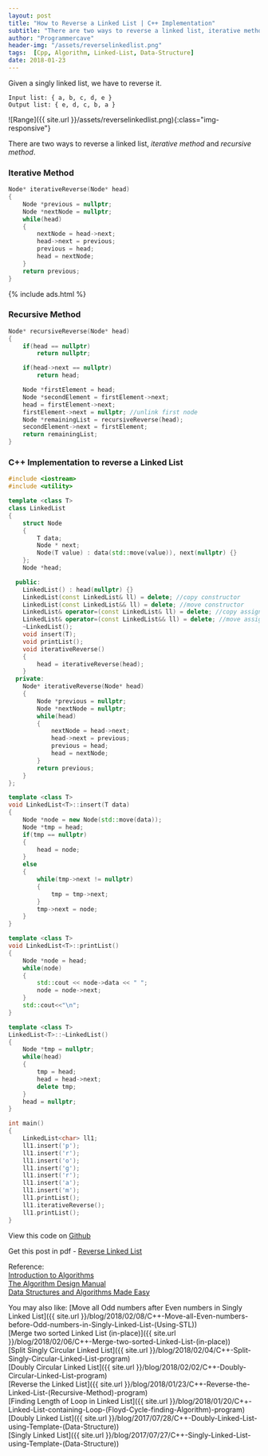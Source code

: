 ```yaml
---
layout: post
title: "How to Reverse a Linked List | C++ Implementation"
subtitle: "There are two ways to reverse a linked list, iterative method and recursive method."
author: "Programmercave"
header-img: "/assets/reverselinkedlist.png"
tags:  [Cpp, Algorithm, Linked-List, Data-Structure]
date: 2018-01-23
---
```


Given a singly linked list, we have to reverse it.

```
Input list: { a, b, c, d, e }
Output list: { e, d, c, b, a }
```
![Range]({{ site.url }}/assets/reverselinkedlist.png){:class="img-responsive"}

There are two ways to reverse a linked list, *iterative method* and *recursive method*.

<h3>Iterative Method</h3>

```cpp
Node* iterativeReverse(Node* head)
{
    Node *previous = nullptr;
    Node *nextNode = nullptr;
    while(head)
    {
        nextNode = head->next;
        head->next = previous;
        previous = head;
        head = nextNode;
    }
    return previous;
}
```

{% include ads.html %}<br/>

<h3>Recursive Method</h3>

```cpp
Node* recursiveReverse(Node* head)
{
    if(head == nullptr)
        return nullptr;

    if(head->next == nullptr)
        return head;

    Node *firstElement = head;
    Node *secondElement = firstElement->next;
    head = firstElement->next;
    firstElement->next = nullptr; //unlink first node
    Node *remainingList = recursiveReverse(head);
    secondElement->next = firstElement;
    return remainingList;
}
```
<h3>C++ Implementation to reverse a Linked List</h3>

```cpp
#include <iostream>
#include <utility>

template <class T>
class LinkedList
{
    struct Node
    {
        T data;
        Node * next;
        Node(T value) : data(std::move(value)), next(nullptr) {}
    };
    Node *head;

  public:
    LinkedList() : head(nullptr) {}
    LinkedList(const LinkedList& ll) = delete; //copy constructor
    LinkedList(const LinkedList&& ll) = delete; //move constructor
    LinkedList& operator=(const LinkedList& ll) = delete; //copy assignment
    LinkedList& operator=(const LinkedList&& ll) = delete; //move assignment
    ~LinkedList();
    void insert(T);
    void printList();
    void iterativeReverse()
    {
        head = iterativeReverse(head);
    }
  private:
    Node* iterativeReverse(Node* head)
    {
        Node *previous = nullptr;
        Node *nextNode = nullptr;
        while(head)
        {
            nextNode = head->next;
            head->next = previous;
            previous = head;
            head = nextNode;
        }
        return previous;
    }
};

template <class T>
void LinkedList<T>::insert(T data)
{
    Node *node = new Node(std::move(data));
    Node *tmp = head;
    if(tmp == nullptr)
    {
        head = node;
    }
    else
    {
        while(tmp->next != nullptr)
        {
            tmp = tmp->next;
        }
        tmp->next = node;
    }
}

template <class T>
void LinkedList<T>::printList()
{
    Node *node = head;
    while(node)
    {
        std::cout << node->data << " ";
        node = node->next;
    }
    std::cout<<"\n";
}

template <class T>
LinkedList<T>::~LinkedList()
{
    Node *tmp = nullptr;
    while(head)
    {
        tmp = head;
        head = head->next;
        delete tmp;
    }
    head = nullptr;
}

int main()
{
    LinkedList<char> ll1;
    ll1.insert('p');
    ll1.insert('r');
    ll1.insert('o');
    ll1.insert('g');
    ll1.insert('r');
    ll1.insert('a');
    ll1.insert('m');
    ll1.printList();
    ll1.iterativeReverse();
    ll1.printList();
}
```

View this code on [Github](https://github.com/{{site.github_username}}/Algo-Data-Structure/blob/master/Reverse%20Linked%20List/C++/Iterative/reverseLinkedListIterative.cpp)

Get this post in pdf - [Reverse Linked List](https://www.file-up.org/8s355vxo24dv)

Reference:<br/>
[Introduction to Algorithms](https://amzn.to/2OarGBs)<br/>
[The Algorithm Design Manual](https://amzn.to/2CH9h9Z)<br/>
[Data Structures and Algorithms Made Easy](https://amzn.to/2NLM0dd)<br/>

You may also like:
[Move all Odd numbers after Even numbers in Singly Linked List]({{ site.url }}/blog/2018/02/08/C++-Move-all-Even-numbers-before-Odd-numbers-in-Singly-Linked-List-(Using-STL))<br/>
[Merge two sorted Linked List (in-place)]({{ site.url }}/blog/2018/02/06/C++-Merge-two-sorted-Linked-List-(in-place))<br/>
[Split Singly Circular Linked List]({{ site.url }}/blog/2018/02/04/C++-Split-Singly-Circular-Linked-List-program)<br/>
[Doubly Circular Linked List]({{ site.url }}/blog/2018/02/02/C++-Doubly-Circular-Linked-List-program)<br/>
[Reverse the Linked List]({{ site.url }}/blog/2018/01/23/C++-Reverse-the-Linked-List-(Recursive-Method)-program)<br/>
[Finding Length of Loop in Linked List]({{ site.url }}/blog/2018/01/20/C++-Linked-List-containing-Loop-(Floyd-Cycle-finding-Algorithm)-program)<br/>
[Doubly Linked List]({{ site.url }}/blog/2017/07/28/C++-Doubly-Linked-List-using-Template-(Data-Structure))<br/>
[Singly Linked List]({{ site.url }}/blog/2017/07/27/C++-Singly-Linked-List-using-Template-(Data-Structure))<br/>




